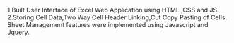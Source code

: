 1.Built User Interface of Excel Web Application using HTML
,CSS and JS.
2.Storing Cell Data,Two Way Cell Header Linking,Cut Copy
Pasting of Cells, Sheet Management features were
implemented using Javascript and Jquery.
